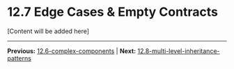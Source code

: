 # 12.7 Edge Cases & Empty Contracts

[Content will be added here]

---

**Previous:** [12.6-complex-components](./12.6-complex-components.md) | **Next:** [12.8-multi-level-inheritance-patterns](./12.8-multi-level-inheritance-patterns.md)
